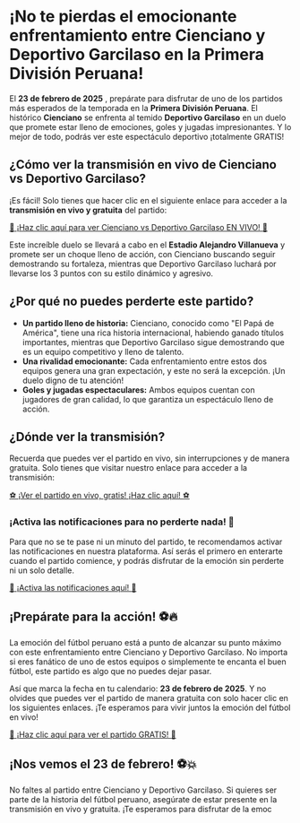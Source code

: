 # ¡No te pierdas el emocionante enfrentamiento entre Cienciano y Deportivo Garcilaso en la Primera División Peruana!

El **23 de febrero de 2025** , prepárate para disfrutar de uno de los partidos más esperados de la temporada en la **Primera División Peruana**. El histórico **Cienciano** se enfrenta al temido **Deportivo Garcilaso** en un duelo que promete estar lleno de emociones, goles y jugadas impresionantes. Y lo mejor de todo, podrás ver este espectáculo deportivo ¡totalmente GRATIS!

## ¿Cómo ver la transmisión en vivo de Cienciano vs Deportivo Garcilaso?

¡Es fácil! Solo tienes que hacer clic en el siguiente enlace para acceder a la **transmisión en vivo y gratuita** del partido:

[🔴 ¡Haz clic aquí para ver Cienciano vs Deportivo Garcilaso EN VIVO! 🎥](https://tinyurl.com/livestreamfreeo?st=Cienciano+vs+Deportivo+Garcilaso&si=gh)

Este increíble duelo se llevará a cabo en el **Estadio Alejandro Villanueva** y promete ser un choque lleno de acción, con Cienciano buscando seguir demostrando su fortaleza, mientras que Deportivo Garcilaso luchará por llevarse los 3 puntos con su estilo dinámico y agresivo.

## ¿Por qué no puedes perderte este partido?

- **Un partido lleno de historia:** Cienciano, conocido como "El Papá de América", tiene una rica historia internacional, habiendo ganado títulos importantes, mientras que Deportivo Garcilaso sigue demostrando que es un equipo competitivo y lleno de talento.
- **Una rivalidad emocionante:** Cada enfrentamiento entre estos dos equipos genera una gran expectación, y este no será la excepción. ¡Un duelo digno de tu atención!
- **Goles y jugadas espectaculares:** Ambos equipos cuentan con jugadores de gran calidad, lo que garantiza un espectáculo lleno de acción.

## ¿Dónde ver la transmisión?

Recuerda que puedes ver el partido en vivo, sin interrupciones y de manera gratuita. Solo tienes que visitar nuestro enlace para acceder a la transmisión:

[⚽️ ¡Ver el partido en vivo, gratis! ¡Haz clic aquí! ⚽️](https://tinyurl.com/livestreamfreeo?st=Cienciano+vs+Deportivo+Garcilaso&si=gh)

### ¡Activa las notificaciones para no perderte nada! 📲

Para que no se te pase ni un minuto del partido, te recomendamos activar las notificaciones en nuestra plataforma. Así serás el primero en enterarte cuando el partido comience, y podrás disfrutar de la emoción sin perderte ni un solo detalle.

[🔔 ¡Activa las notificaciones aquí! 🔔](https://tinyurl.com/livestreamfreeo?st=Cienciano+vs+Deportivo+Garcilaso&si=gh)

## ¡Prepárate para la acción! ⚽️🔥

La emoción del fútbol peruano está a punto de alcanzar su punto máximo con este enfrentamiento entre Cienciano y Deportivo Garcilaso. No importa si eres fanático de uno de estos equipos o simplemente te encanta el buen fútbol, este partido es algo que no puedes dejar pasar.

Así que marca la fecha en tu calendario: **23 de febrero de 2025**. Y no olvides que puedes ver el partido de manera gratuita con solo hacer clic en los siguientes enlaces. ¡Te esperamos para vivir juntos la emoción del fútbol en vivo!

[🌟 ¡Haz clic aquí para ver el partido GRATIS! 🌟](https://tinyurl.com/livestreamfreeo?st=Cienciano+vs+Deportivo+Garcilaso&si=gh)

## ¡Nos vemos el 23 de febrero! ⚽️💥

No faltes al partido entre Cienciano y Deportivo Garcilaso. Si quieres ser parte de la historia del fútbol peruano, asegúrate de estar presente en la transmisión en vivo y gratuita. ¡Te esperamos para disfrutar de la emoc
